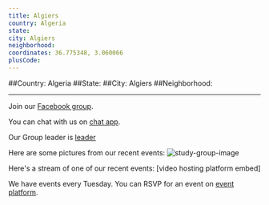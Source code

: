 ```yaml
---
title: Algiers
country: Algeria
state: 
city: Algiers
neighborhood: 
coordinates: 36.775348, 3.060066
plusCode:
---
```


##Country: Algeria
##State: 
##City: Algiers
##Neighborhood: 
*****
Join our [Facebook group](https://www.facebook.com/groups/free.code.camp.Algiers).

You can chat with us on [chat app]().

Our Group leader is [leader]()

Here are some pictures from our recent events:
![study-group-image](https://scontent-dft4-2.xx.fbcdn.net/v/t31.0-8/15774969_10211733302996023_7732784125041511450_o.jpg?oh=e5305dcbdcdc48ade17076e80b78a730&oe=59622192)

Here's a stream of one of our recent events:
[video hosting platform embed]

We have events every Tuesday. You can RSVP for an event on [event platform]().
